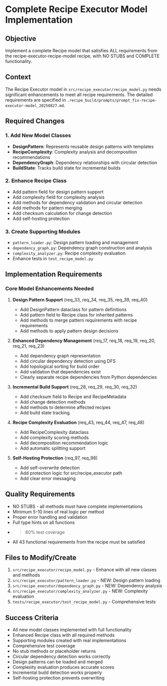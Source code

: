 # Complete Recipe Executor Model Implementation

## Objective
Implement a complete Recipe model that satisfies ALL requirements from the recipe-executor-recipe-model recipe, with NO STUBS and COMPLETE functionality.

## Context
The Recipe Executor model in `src/recipe_executor/recipe_model.py` needs significant enhancements to meet all recipe requirements. The detailed requirements are specified in `.recipe_build/prompts/prompt_fix-recipe-executor-model_20250827.md`.

## Required Changes

### 1. Add New Model Classes
- **DesignPattern**: Represents reusable design patterns with templates
- **RecipeComplexity**: Complexity analysis and decomposition recommendations
- **DependencyGraph**: Dependency relationships with circular detection
- **BuildState**: Tracks build state for incremental builds

### 2. Enhance Recipe Class
- Add pattern field for design pattern support
- Add complexity field for complexity analysis
- Add methods for dependency validation and circular detection
- Add methods for pattern merging
- Add checksum calculation for change detection
- Add self-hosting protection

### 3. Create Supporting Modules
- `pattern_loader.py`: Design pattern loading and management
- `dependency_graph.py`: Dependency graph construction and analysis
- `complexity_analyzer.py`: Recipe complexity evaluation
- Enhance tests in `test_recipe_model.py`

## Implementation Requirements

### Core Model Enhancements Needed

1. **Design Pattern Support** (req_33, req_34, req_35, req_39, req_40)
   - Add DesignPattern dataclass for pattern definitions
   - Add pattern field to Recipe class for inherited patterns
   - Add methods to merge pattern requirements with recipe requirements
   - Add methods to apply pattern design decisions

2. **Enhanced Dependency Management** (req_17, req_18, req_19, req_20, req_21, req_23)
   - Add dependency graph representation
   - Add circular dependency detection using DFS
   - Add topological sorting for build order
   - Add validation that dependencies exist
   - Clearly separate recipe dependencies from Python dependencies

3. **Incremental Build Support** (req_28, req_29, req_30, req_32)
   - Add checksum field to Recipe and RecipeMetadata
   - Add change detection methods
   - Add methods to determine affected recipes
   - Add build state tracking

4. **Recipe Complexity Evaluation** (req_43, req_44, req_47, req_48)
   - Add RecipeComplexity dataclass
   - Add complexity scoring methods
   - Add decomposition recommendation logic
   - Add automatic splitting support

5. **Self-Hosting Protection** (req_97, req_98)
   - Add self-overwrite detection
   - Add protection logic for src/recipe_executor path
   - Add clear error messaging

## Quality Requirements
- NO STUBS - all methods must have complete implementations
- Minimum 5-10 lines of real logic per method
- Proper error handling and validation
- Full type hints on all functions
- >80% test coverage
- All 43 functional requirements from the recipe must be satisfied

## Files to Modify/Create
1. `src/recipe_executor/recipe_model.py` - Enhance with all new classes and methods
2. `src/recipe_executor/pattern_loader.py` - NEW: Design pattern loading
3. `src/recipe_executor/dependency_graph.py` - NEW: Dependency analysis  
4. `src/recipe_executor/complexity_analyzer.py` - NEW: Complexity evaluation
5. `tests/recipe_executor/test_recipe_model.py` - Comprehensive tests

## Success Criteria
- All new model classes implemented with full functionality
- Enhanced Recipe class with all required methods
- Supporting modules created with real implementations
- Comprehensive test coverage
- No stub methods or placeholder returns
- Circular dependency detection works correctly
- Design patterns can be loaded and merged
- Complexity evaluation produces accurate scores
- Incremental build detection works properly
- Self-hosting protection prevents overwriting